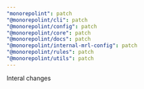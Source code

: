 ```yaml
---
"monorepolint": patch
"@monorepolint/cli": patch
"@monorepolint/config": patch
"@monorepolint/core": patch
"@monorepolint/docs": patch
"@monorepolint/internal-mrl-config": patch
"@monorepolint/rules": patch
"@monorepolint/utils": patch
---
```


Interal changes

